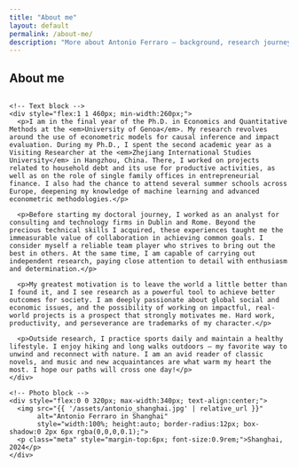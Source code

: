 ```yaml
---
title: "About me"
layout: default
permalink: /about-me/
description: "More about Antonio Ferraro — background, research journey, and motivation."
---
```

<section id="about-full">
  <h2>About me</h2>
  <div class="card" 
       style="display:flex; flex-wrap:wrap; align-items:flex-start; gap:22px;">

    <!-- Text block -->
    <div style="flex:1 1 460px; min-width:260px;">
      <p>I am in the final year of the Ph.D. in Economics and Quantitative Methods at the <em>University of Genoa</em>. My research revolves around the use of econometric models for causal inference and impact evaluation. During my Ph.D., I spent the second academic year as a Visiting Researcher at the <em>Zhejiang International Studies University</em> in Hangzhou, China. There, I worked on projects related to household debt and its use for productive activities, as well as on the role of single family offices in entrepreneurial finance. I also had the chance to attend several summer schools across Europe, deepening my knowledge of machine learning and advanced econometric methodologies.</p>

      <p>Before starting my doctoral journey, I worked as an analyst for consulting and technology firms in Dublin and Rome. Beyond the precious technical skills I acquired, these experiences taught me the immeasurable value of collaboration in achieving common goals. I consider myself a reliable team player who strives to bring out the best in others. At the same time, I am capable of carrying out independent research, paying close attention to detail with enthusiasm and determination.</p>

      <p>My greatest motivation is to leave the world a little better than I found it, and I see research as a powerful tool to achieve better outcomes for society. I am deeply passionate about global social and economic issues, and the possibility of working on impactful, real-world projects is a prospect that strongly motivates me. Hard work, productivity, and perseverance are trademarks of my character.</p>

      <p>Outside research, I practice sports daily and maintain a healthy lifestyle. I enjoy hiking and long walks outdoors — my favorite way to unwind and reconnect with nature. I am an avid reader of classic novels, and music and new acquaintances are what warm my heart the most. I hope our paths will cross one day!</p>
    </div>

    <!-- Photo block -->
    <div style="flex:0 0 320px; max-width:340px; text-align:center;">
      <img src="{{ '/assets/antonio_shanghai.jpg' | relative_url }}" 
           alt="Antonio Ferraro in Shanghai"
           style="width:100%; height:auto; border-radius:12px; box-shadow:0 2px 6px rgba(0,0,0,0.1);">
      <p class="meta" style="margin-top:6px; font-size:0.9rem;">Shanghai, 2024</p>
    </div>
  </div>
</section>



